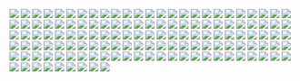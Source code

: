 ![](0001%20Bulbasaur%202022-01-22%20POGO%20Ultra%20-%201.jpg)
![](0001%20Bulbasaur%202022-01-22%20POGO%20Ultra%20-%202.jpg)
![](0001%20Bulbasaur%202022-01-22%20POGO%20Ultra%20-%203.jpg)
![](0005%20Charmeleon%202021-06-08%20SWSH%20Poke.jpg)
![](0006%20Charizard%202020-10-17%20POGO%20Premier.jpg)
![](0006%20Charizard%202020-12-13%20POGO%20Premier.jpg)
![](0018%20Pidgeot%202020-06-20%20LGPE%20Ultra.jpg)
![](0018%20Pidgeot%202020-06-21%20LGPE%20Ultra.jpg)
![](0019%20Rattata%202020-06-20%20LGPE%20Ultra.jpg)
![](0020%20Raticate%202020-06-19%20LGPE%20Ultra.jpg)
![](0022%20Fearow%202020-07-02%20LGPE%20Ultra.jpg)
![](0025%20Pikachu%202020-08-07%20SWSH%20Repeat%20-%2023.jpg)
![](0025%20Pikachu%202020-08-08%20SWSH%20Fast.jpg)
![](0026%20Raichu%202020-08-06%20SWSH%20Repeat%20-%202.jpg)
![](0027%20Alolan-Sandshrew%202022-03-13%20POGO%20Premier.jpg)
![](0027%20Sandshrew%202022-03-13%20POGO%20Premier.jpg)
![](0028%20Alolan-Sandslash%202022-03-13%20POGO%20Premier.jpg)
![](0028%20Sandslash%202022-03-13%20POGO%20Premier.jpg)
![](0035%20Clefairy%202021-03-06%20GSC%20Poke.jpg)
![](0038%20Ninetales%202020-06-19%20LGPE%20Ultra.jpg)
![](0047%20Parasect%202022-02-04%20PLA%20Great.jpg)
![](0052%20Meowth%202021-03-06%20GSC%20Poke.jpg)
![](0054%20Psyduck%202020-11-24%20POGO%20Premier.jpg)
![](0054%20Psyduck%202022-02-17%20PLA%20Wing.jpg)
![](0063%20Abra%202020-12-12%20POGO%20Premier.jpg)
![](0064%20Kadabra%202020-12-12%20POGO%20Premier.jpg)
![](0065%20Alakazam%202020-04-25%20POGO%20Ultra%20Aisline.jpg)
![](0068%20Machamp%202021-01-16%20POGO%20Ultra.jpg)
![](0073%20Tentacruel%202022-01-01%20LGPE%20Premier.jpg)
![](0076%20Golem%202020-08-22%20LGPE%20Premier.jpg)
![](0077%20Ponyta%202022-02-15%20PLA%20Wing.jpg)
![](0091%20Cloyster%202022-01-03%20LGPE%20Premier.jpg)
![](0092%20Gaslty%202022-02-14%20PLA%20Wing.jpg)
![](0092%20Gastly%202020-12-12%20POGO%20Premier.jpg)
![](0093%20Haunter%202020-06-15%20LGPE%20Ultra.jpg)
![](0094%20Gengar%202020-06-15%20LGPE%20Ultra.jpg)
![](0101%20Electrode%202022-01-04%20LGPE%20Premier.jpg)
![](0112%20Rhydon%202020-12-12%20POGO%20Premier.jpg)
![](0113%20Chansey%202020-07-09%20LGPE%20Premier.jpg)
![](0121%20Starmie%202020-07-02%20LGPE%20Poke.jpg)
![](0125%20Electabuzz%202020-11-15%20POGO%20Ultra%20-%201.jpg)
![](0125%20Electabuzz%202020-11-15%20POGO%20Ultra%20-%202.jpg)
![](0125%20Electabuzz%202020-11-15%20POGO%20Ultra%20-%203.jpg)
![](0125%20Electabuzz%202020-11-15%20POGO%20Ultra%20-%204.jpg)
![](0126%20Magmar%202020-11-21%20POGO%20Ultra%20-%201.jpg)
![](0126%20Magmar%202020-11-21%20POGO%20Ultra%20-%202.jpg)
![](0126%20Magmar%202020-11-21%20POGO%20Ultra%20-%203.jpg)
![](0129%20Magikarp%202020-12-13%20POGO%20Premier.jpg)
![](0130%20Gyarados%202014-12-16%20ORAS%20Dusk.jpg)
![](0130%20Gyarados%202021-03-06%20GSC%20Poke.jpg)
![](0130%20Gyarados%202021-03-10%20HGSS%20Poke.jpg)
![](0130%20Gyarados%202022-01-02%20LGPE%20Premier.jpg)
![](0132%20Chicle%202021-12-24%20LGPE%20Great.jpg)
![](0132%20Ditto%202021-12-24%20LGPE%20Great.jpg)
![](0133%20Eevee%202021-08-14%20POGO%20Premier%20-%202.jpg)
![](0133%20Eevee%202021-08-14%20POGO%20Premier.jpg)
![](0133%20Eevee%202021-08-15%20POGO%20Premier.jpg)
![](0134%20Vaporeon%202021-08-15%20POGO%20Premier.jpg)
![](0135%20Jolteon%202021-08-15%20POGO%20Premier.jpg)
![](0136%20Flareon%202021-08-15%20POGO%20Premier.jpg)
![](0143%20Snorlax%202021-12-24%20LGPE%20Ultra.jpg)
![](0149%20Dragonite%202020-12-06%20LGPE%20Ultra.jpg)
![](0169%20Crobat%202020-07-10%20LGPE%20Ultra.jpg)
![](0173%20Cleffa%202021-03-06%20GSC%20Poke.jpg)
![](0196%20Espeon%202021-08-15%20POGO%20Premier.jpg)
![](0197%20Umbreon%202021-08-15%20POGO%20Premier.jpg)
![](0198%20Murkrow%202022-02-26%20PLA%20Wing.jpg)
![](0207%20Gligar%202022-02-22%20PLA%20Wing.jpg)
![](0215%20Hisuian-Sneasel%202022-02-26%20PLA%20Wing.jpg)
![](0230%20Kingdra%202020-11-25%20LGPE%20Premier.jpg)
![](0230%20Kingdra%202021-01-01%20SWSH%20Dive.jpg)
![](0234%20Stantler%202022-02-24%20PLA%20Wing.jpg)
![](0238%20Smoochum%202022-01-30%20POGO%20Poke.jpg)
![](0242%20Blissey%202020-06-21%20LGPE%20Ultra.jpg)
![](0251%20Celebi%202021-01-19%20POGO%20Poke.jpg)
![](0260%20Swampert%202019-07-22%20POGO%20Ultra%20Designr.jpg)
![](0273%20Seedot%202020-12-12%20POGO%20Ultra%20-%202.jpg)
![](0273%20Seedot%202020-12-12%20POGO%20Ultra.jpg)
![](0279%20Pelipper%202020-12-24%20SWSH%20Dive.jpg)
![](0282%20Gardevoir%202020-07-16%20SWSH%20Premier.jpg)
![](0293%20Wishmur%202015-12-05%20ORAS%20Dusk.jpg)
![](0311%20Plusle%202018-07-14%20POGO%20Poke%20Gloria.jpg)
![](0312%20Minum%202018-07-15%20POGO%20Poke%20Gloria.jpg)
![](0320%20Wailmer%202018-07-18%20POGO%20Poke%20Gloria.jpg)
![](0353%20Shuppet%202015-11-18%20ORAS%20Dusk.jpg)
![](0355%20Duskull%202021-10-09%20POGO%20Ultra.jpg)
![](0355%20Duskull%202022-02-06%20PLA%20Wing.jpg)
![](0355%20Duskull%202022-02-26%20PLA%20Wing.jpg)
![](0356%20Dusclops%202021-10-09%20POGO%20Ultra%20-%201.jpg)
![](0356%20Dusclops%202021-10-09%20POGO%20Ultra%20-%202.jpg)
![](0356%20Dusclops%202021-10-09%20POGO%20Ultra%20-%203.jpg)
![](0363%20Spheal%202022-01-16%20POGO%20Ultra%20-%201.jpg)
![](0363%20Spheal%202022-01-16%20POGO%20Ultra%20-%202.jpg)
![](0363%20Spheal%202022-01-16%20POGO%20Ultra%20-%203.jpg)
![](0363%20Spheal%202022-01-16%20POGO%20Ultra%20-%204.jpg)
![](0393%20Piplup%202020-12-12%20POGO%20Ultra.jpg)
![](0399%20Bidoof%202022-02-14%20PLA%20Ultra.jpg)
![](0402%20Kricketune%202022-02-12%20PLA%20Ultra.jpg)
![](0403%20Shinx%202021-11-21%20POGO%20Ultra.jpg)
![](0405%20Luxray%202022-02-26%20PLA%20Ultra.jpg)
![](0407%20Roserade%202021-02-07%20POGO%20Ultra.jpg)
![](0443%20Gible%202021-06-06%20POGO%20Great.jpg)
![](0443%20Gible%202021-06-06%20POGO%20Poke.jpg)
![](0443%20Gible%202021-06-06%20POGO%20Ultra.jpg)
![](0444%20Gabite%202021-06-06%20POGO%20Ultra.jpg)
![](0445%20Garchomp%202021-06-06%20POGO%20Ultra.jpg)
![](0450%20Hippowdon%202022-02-07%20PLA%20Ultra.jpg)
![](0461%20Weavile%202021-01-31%20POGO%20Ultra.jpg)
![](0464%20Rhyperior%202020-02-22%20POGO%20Ultra%20Aisline.jpg)
![](0466%20Electivire%202020-11-15%20POGO%20Ultra.jpg)
![](0467%20Magmortar%202020-11-21%20POGO%20Ultra%20-%201.jpg)
![](0467%20Magmortar%202020-11-21%20POGO%20Ultra%20-%202.jpg)
![](0470%20Leafeon%202021-08-15%20POGO%20Premier.jpg)
![](0471%20Glaceon%202021-08-15%20POGO%20Premier.jpg)
![](0474%20Porygon-Z%202020-09-20%20POGO%20Premier.jpg)
![](0482%20Azelf%202021-12-12%20BDSP%20Quick.jpg)
![](0483%20Dialga%202022-04-27%20BDSP%20Master.jpg)
![](0484%20Palkia%202021-11-28%20BDSP%20Premier.jpg)
![](0486%20Regigigas%202020-12-22%20SWSH%20Heavy.jpg)
![](0491%20Darkrai%202022-04-07%20BDSP%20Master.jpg)
![](0492%20Shaymin%202022-04-13%20BDSP%20Moon.jpg)
![](0493%20Arceus%202022-04-04%20BDSP%20Heavy.jpg)
![](0627%20Rufflet%202022-02-12%20PLA%20Ultra.jpg)
![](0661%20Fletchling%202021-03-06%20POGO%20Ultra%20-%201.jpg)
![](0661%20Fletchling%202021-03-06%20POGO%20Ultra%20-%202.jpg)
![](0661%20Fletchling%202021-03-06%20POGO%20Ultra%20-%203.jpg)
![](0661%20Fletchling%202021-03-06%20POGO%20Ultra%20-%204.jpg)
![](0662%20Fletchinder%202021-03-06%20POGO%20Ultra.jpg)
![](0663%20Talonflame%202021-03-06%20POGO%20Ultra.jpg)
![](0700%20Sylveon%202021-08-15%20POGO%20Premier.jpg)
![](0808%20Meltan%202020-11-20%20POGO%20Premier.jpg)
![](0809%20Melmetal%202020-11-20%20POGO%20Premier.jpg)
![](0862%20Obstagoon%202021-10-13%20SWSH%20Moon.jpg)
![](0894%20Regieleki%202020-11-10%20SWSH%20Master.jpg)
